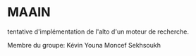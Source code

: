 # MAAIN
tentative d'implémentation de l'alto d'un moteur de recherche.

Membre du groupe:
Kévin Youna
Moncef Sekhsoukh
